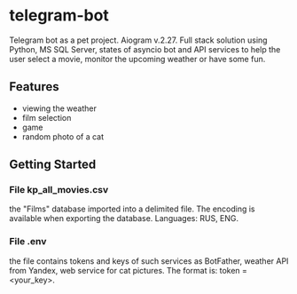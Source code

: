 # telegram-bot
Telegram bot as a pet project. Aiogram v.2.27.
Full stack solution using Python, MS SQL Server, states of asyncio bot and API services to help the user select a movie, monitor the upcoming weather or have some fun.

## Features
- viewing the weather
- film selection
- game
- random photo of a cat

## Getting Started
### File kp_all_movies.csv 
the "Films" database imported into a delimited file. The encoding is available when exporting the database. Languages: RUS, ENG.

### File .env 
the file contains tokens and keys of such services as BotFather, weather API from Yandex, web service for cat pictures.
The format is: token = <your_key>.
